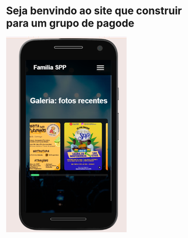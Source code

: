 <h1>Seja benvindo ao site que construir para um grupo de pagode</h1>

<img src="https://github.com/jorivaldojunior/FAMILIA-spp/blob/main/image/imagem3spp.png?raw=true"/>
